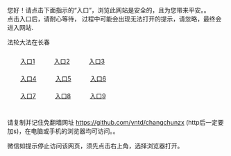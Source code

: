 您好！请点击下面指示的“入口”，浏览此网站是安全的，且为您带来平安。。 <br/>
点击入口后，请耐心等待， 过程中可能会出现无法打开的提示，请忽略，最终会进入网站. </br>

法轮大法在长春<br/>
<div style="padding:10px"><a style="margin:20px" target="_blank" href="https://d2uy2se36swyns.cloudfront.net/2Qpsp?bflnlrq" id="ccLink1" rel="nofollow">入口1</a> <a target="_blank" style="margin:20px" href="https://d2pjk86t2jnzks.cloudfront.net/2Qpsp?onfwyax" id="ccLink2" rel="nofollow">入口2</a> <a style="margin:20px" target="_blank" href="https://dxp57e78rh8vj.cloudfront.net/2Qpsp?vmlhpmjk" id="ccLink3" rel="nofollow">入口3</a></div>

<div style="padding:10px" ><a style="margin:20px" target="_blank" href="https://d2uy2se36swyns.cloudfront.net/2Qpsp?bflnlrq" id="ccLink4" rel="nofollow">入口4</a> <a style="margin:20px" href="https://d2pjk86t2jnzks.cloudfront.net/2Qpsp?onfwyax" target="_blank" id="ccLink5" rel="nofollow">入口5</a> <a style="margin:20px" href="https://dxp57e78rh8vj.cloudfront.net/2Qpsp?vmlhpmjk" target="_blank" id="ccLink6" rel="nofollow">入口6</a></div>

<div style="padding:10px"><a style="margin:20px" target="_blank" href="https://d2uy2se36swyns.cloudfront.net/2Qpsp?bflnlrq" id="ccLink7" rel="nofollow">入口7</a> <a style="margin:20px" href="https://d2pjk86t2jnzks.cloudfront.net/2Qpsp?onfwyax" target="_blank" id="ccLink8" rel="nofollow">入口8</a> <a style="margin:20px" target="_blank" href="https://dxp57e78rh8vj.cloudfront.net/2Qpsp?vmlhpmjk" id="ccLink9" rel="nofollow">入口9</a></div>

<br/>



请复制并记住免翻墙网址 https://github.com/yntd/changchunzx (http后一定要加s)，在电脑或手机的浏览器均可访问。。<br/>

微信如提示停止访问该网页，须先点击右上角，选择浏览器打开。
